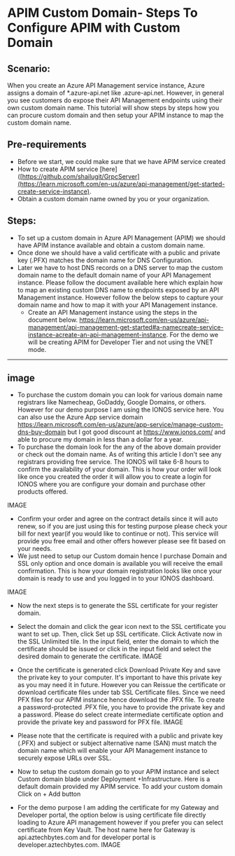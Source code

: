 # APIM Custom Domain- Steps To Configure APIM with Custom Domain

## Scenario:
When you create an Azure API Management service instance, Azure assigns a domain of *.azure-api.net like <apim-service-name>.azure-api.net. However, in general you see customers do expose their API Management endpoints using their own custom domain name. This tutorial will show steps by steps how you can procure custom domain and then setup your APIM instance to map the custom domain name.

## Pre-requirements

- Before we start, we could make sure that we have APIM service created
- How to create APIM service [here]([https://github.com/shailugit/GrpcServer](https://learn.microsoft.com/en-us/azure/api-management/get-started-create-service-instance).
- Obtain a custom domain name owned by you or your organization.

## Steps:
 
  - To set up a custom domain in Azure API Management (APIM) we should have APIM instance available and obtain a custom domain name.
  - Once done we should have a valid certificate with a public and private key (.PFX) matches the domain name for DNS Configuration. 
  - Later we have to host DNS records on a DNS server to map the custom domain name to the default domain name of your API Management instance. Please follow the document available here which explain how to map an existing custom DNS name to endpoints exposed by an API Management instance. However follow the below steps to capture your domain name and how to map it with your API Management instance. 
	- Create an API Management instance using the steps in the document below. 
  https://learn.microsoft.com/en-us/azure/api-management/api-management-get-started#a-namecreate-service-instance-acreate-an-api-management-instance. For the demo we will be creating APIM for Developer Tier and not using the VNET mode. 

-----
## image

- To purchase the custom domain you can look for various domain name registrars like Namecheap, GoDaddy, Google Domains, or others. However for our demo purpose I am using the IONOS service here. 
    You can also use the Azure App service domain https://learn.microsoft.com/en-us/azure/app-service/manage-custom-dns-buy-domain but I got good discount at https://www.ionos.com/ and able to procure my domain in less than a dollar for a year. 
- To purchase the domain look for the any of the above domain provider or check out the domain name. 
    As of writing this article I don't see any registrars providing free service. The IONOS will take 6-8 hours to confirm the availability of your domain. 
    This is how your order will look like once you created the order it will allow you to create a login for IONOS where you are configure your domain and purchase other products offered.

IMAGE

- Confirm your order and agree on the contract details since it will auto renew, so if you are just using this for testing purpose please check your bill for next year(if you would like to continue or not). 
    This service will provide you free email and other offers however please see fit based on your needs.
- We just need to setup our Custom domain hence I purchase Domain and SSL only option and once domain is available you will receive the email confirmation. This is how your domain registration looks like once your domain is ready to use and you logged in to your IONOS dashboard.
	
IMAGE

- Now the next steps is to generate the SSL certificate for your register domain.
- Select the domain and click the gear icon next to the SSL certificate you want to set up. Then, click Set up SSL certificate. Click Activate now in the SSL Unlimited tile. In the input field, enter the domain to which the certificate should be issued or click in the input field and select the desired domain to generate the certificate.
IMAGE

- Once the certificate is generated click Download Private Key and save the private key to your computer. 
   It's important to have this private key as you may need it in future. However you can Reissue the certificate or download certificate files under tab SSL Certificate files. 
   Since we need PFX files for our APIM instance hence download the .PFX file. 
   To create a password-protected .PFX file, you have to provide the private key and a password. Please do select create intermediate certificate option and provide the private key and password for PFX file.
IMAGE
- Please note that the certificate is required with a public and private key (.PFX) and subject or subject alternative name (SAN) must match the domain name which will enable your API Management instance to securely expose URLs over SSL.
- Now to setup the custom domain go to your APIM instance and select Custom domain blade under Deployment +Infrastructure. Here is a default domain provided my APIM service. To add your custom domain  Click on + Add button
- For the demo purpose I am adding the certificate for my Gateway and Developer portal, the option below is using certificate file directly loading to Azure API management however if you prefer you can select certificate from Key Vault. The host name here for Gateway is api.aztechbytes.com and for developer portal is developer.aztechbytes.com.
IMAGE
